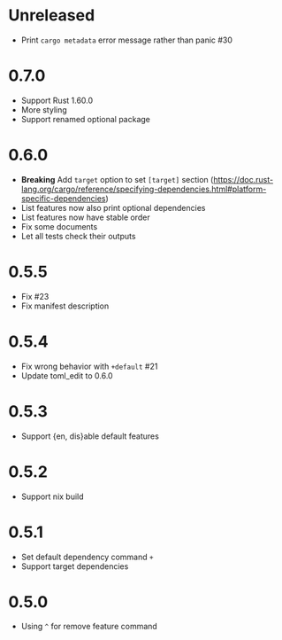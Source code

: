 # Unreleased

* Print `cargo metadata` error message rather than panic #30

# 0.7.0

* Support Rust 1.60.0
* More styling
* Support renamed optional package

# 0.6.0

* **Breaking** Add `target` option to set `[target]` section (https://doc.rust-lang.org/cargo/reference/specifying-dependencies.html#platform-specific-dependencies)
* List features now also print optional dependencies
* List features now have stable order
* Fix some documents
* Let all tests check their outputs

# 0.5.5

* Fix #23
* Fix manifest description

# 0.5.4

* Fix wrong behavior with `+default` #21
* Update toml_edit to 0.6.0

# 0.5.3

* Support {en, dis}able default features

# 0.5.2

* Support nix build

# 0.5.1

* Set default dependency command `+`
* Support target dependencies

# 0.5.0

* Using `^` for remove feature command
